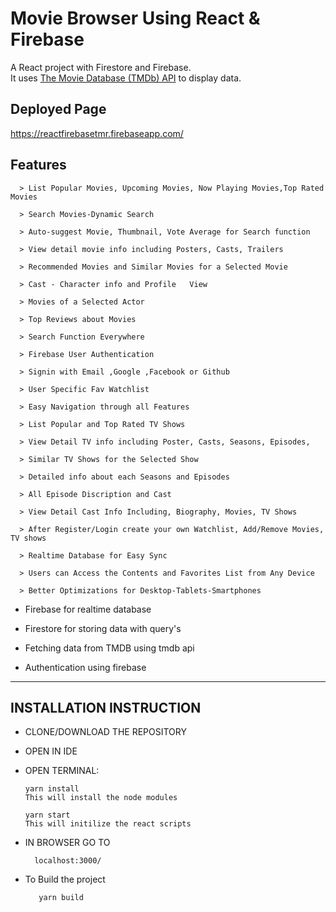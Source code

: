 # Movie Browser Using React & Firebase	

A React project with Firestore and Firebase.	
It uses [The Movie Database (TMDb) API](https://www.themoviedb.org/documentation/api) to display data.	

## Deployed Page	
https://reactfirebasetmr.firebaseapp.com/	

## Features	

      > List Popular Movies, Upcoming Movies, Now Playing Movies,Top Rated Movies	
      	
      > Search Movies-Dynamic Search	
      	
      > Auto-suggest Movie, Thumbnail, Vote Average for Search function	
      	
      > View detail movie info including Posters, Casts, Trailers	
      	
      > Recommended Movies and Similar Movies for a Selected Movie	
      	
      > Cast - Character info and Profile	View
      	
      > Movies of a Selected Actor	
      	
      > Top Reviews about Movies	
      	
      > Search Function Everywhere	
      	
      > Firebase User Authentication	
      	
      > Signin with Email ,Google ,Facebook or Github	
      	
      > User Specific Fav Watchlist	
      	
      > Easy Navigation through all Features	
      
      > List Popular and Top Rated TV Shows
      	
      > View Detail TV info including Poster, Casts, Seasons, Episodes,	
      	
      > Similar TV Shows for the Selected Show	
      	
      > Detailed info about each Seasons and Episodes	
      	
      > All Episode Discription and Cast	
      	
      > View Detail Cast Info Including, Biography, Movies, TV Shows	
      	
      > After Register/Login create your own Watchlist, Add/Remove Movies, TV shows	
      
      > Realtime Database for Easy Sync
      
      > Users can Access the Contents and Favorites List from Any Device
      
      > Better Optimizations for Desktop-Tablets-Smartphones
      	

  - Firebase for realtime database	

  - Firestore for storing data with query's 	

  - Fetching data from TMDB using tmdb api	

  - Authentication using firebase	

--------------------------------------------------------------------------------	

## INSTALLATION INSTRUCTION	

- CLONE/DOWNLOAD THE REPOSITORY	

- OPEN IN IDE	

- OPEN TERMINAL:	


      yarn install	
      This will install the node modules	

      yarn start	
      This will initilize the react scripts	

- IN BROWSER GO TO	

        localhost:3000/	

 - To Build the project	

          yarn build	



